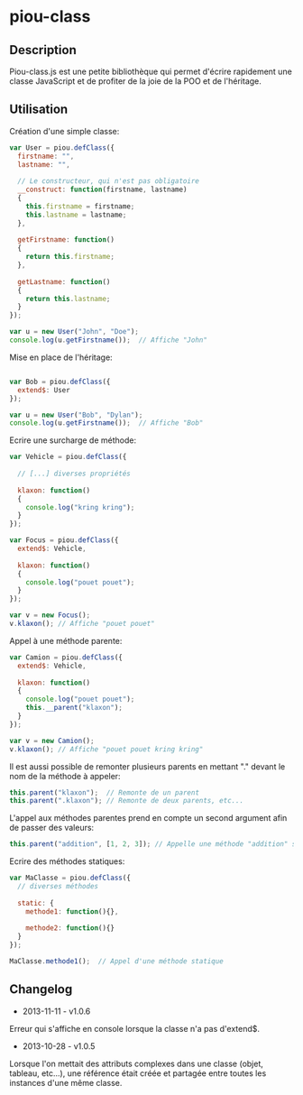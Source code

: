 piou-class
==========

Description
-----------

Piou-class.js est une petite bibliothèque qui permet d'écrire rapidement une classe JavaScript et de profiter de la joie de la POO et de l'héritage.


Utilisation
-----------

Création d'une simple classe: 
`````javascript
var User = piou.defClass({
  firstname: "",
  lastname: "",
  
  // Le constructeur, qui n'est pas obligatoire
  __construct: function(firstname, lastname)
  {
    this.firstname = firstname;
    this.lastname = lastname;
  },
  
  getFirstname: function()
  {
    return this.firstname;
  },
  
  getLastname: function()
  {
    return this.lastname;
  }
});

var u = new User("John", "Doe");
console.log(u.getFirstname());  // Affiche "John"
`````

Mise en place de l'héritage:
`````javascript

var Bob = piou.defClass({
  extend$: User
});

var u = new User("Bob", "Dylan");
console.log(u.getFirstname());  // Affiche "Bob"
`````

Ecrire une surcharge de méthode:
`````javascript
var Vehicle = piou.defClass({
  
  // [...] diverses propriétés
  
  klaxon: function()
  {
    console.log("kring kring");
  }
});

var Focus = piou.defClass({
  extend$: Vehicle,
  
  klaxon: function()
  {
    console.log("pouet pouet");
  }
});

var v = new Focus();
v.klaxon(); // Affiche "pouet pouet"
`````

Appel à une méthode parente:
`````javascript
var Camion = piou.defClass({
  extend$: Vehicle,
  
  klaxon: function()
  {
    console.log("pouet pouet");
    this.__parent("klaxon");
  }
});

var v = new Camion();
v.klaxon(); // Affiche "pouet pouet kring kring"
`````

Il est aussi possible de remonter plusieurs parents en mettant "." devant le nom de la méthode à appeler:
`````javascript
this.parent("klaxon");  // Remonte de un parent
this.parent(".klaxon"); // Remonte de deux parents, etc...
`````

L'appel aux méthodes parentes prend en compte un second argument afin de passer des valeurs:
`````javascript
this.parent("addition", [1, 2, 3]); // Appelle une méthode "addition" sur la classe parente et lui passe 3 arguments numériques
`````

Ecrire des méthodes statiques:
`````javascript
var MaClasse = piou.defClass({
  // diverses méthodes
  
  static: {
    methode1: function(){},
    
    methode2: function(){}
  }
});

MaClasse.methode1();  // Appel d'une méthode statique
`````

Changelog
-----------

- 2013-11-11 - v1.0.6

Erreur qui s'affiche en console lorsque la classe n'a pas d'extend$.

- 2013-10-28 - v1.0.5

Lorsque l'on mettait des attributs complexes dans une classe (objet, tableau, etc...), une référence était créée et partagée entre 
toutes les instances d'une même classe.